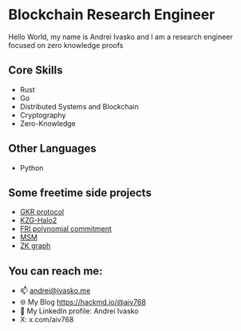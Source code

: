 # Blockchain Research Engineer
Hello World, my name is Andrei Ivasko and I am a research engineer focused on zero knowledge proofs

## Core Skills
- Rust
- Go
- Distributed Systems and Blockchain
- Cryptography
- Zero-Knowledge

## Other Languages
- Python

## Some freetime side projects
- [GKR protocol](https://github.com/cyberbono3/gkr-protocol)
- [KZG-Halo2](https://github.com/cyberbono3/kzg-halo2)
- [FRI polynomial commitment](https://github.com/cyberbono3/commitment)
- [MSM](https://github.com/cyberbono3/msm)
- [ZK graph](https://github.com/cyberbono3/zk_graph)

## You can reach me:
- 📫 andrei@ivasko.me
- 🌐 My Blog https://hackmd.io/@aiv768
- 👤 My LinkedIn profile: Andrei Ivasko
- X: x.com/aiv768



<!--
**cyberbono3/cyberbono3** is a ✨ _special_ ✨ repository because its `README.md` (this file) appears on your GitHub profile.

Here are some ideas to get you started:

- 🔭 I’m currently working on ...
- 🌱 I’m currently learning ...
- 👯 I’m looking to collaborate on ...
- 🤔 I’m looking for help with ...
- 💬 Ask me about ...
- 📫 How to reach me: ...
- 😄 Pronouns: ...
- ⚡ Fun fact: ...
-->
